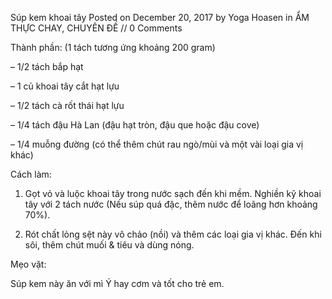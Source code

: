 Súp kem khoai tây
Posted on December 20, 2017 by Yoga Hoasen in ẨM THỰC CHAY, CHUYÊN ĐỀ // 0 Comments


Thành phần: (1 tách tương ứng khoảng 200 gram)

– 1/2 tách bắp hạt

– 1 củ khoai tây cắt hạt lựu 

– 1/2 tách cà rốt thái hạt lựu

– 1/4 tách đậu Hà Lan (đậu hạt tròn, đậu que hoặc đậu cove)

– 1/4 muỗng đường (có thể thêm chút rau ngò/mùi và một vài loại gia vị khác)

Cách làm:

1. Gọt vỏ và luộc khoai tây trong nước sạch đến khi mềm. Nghiền kỹ khoai tây với 2 tách nước (Nếu súp quá đặc, thêm nước để loãng hơn khoảng 70%).

2. Rót chất lỏng sệt này vô chảo (nồi) và thêm các loại gia vị khác. Đến khi sôi, thêm chút muối & tiêu và dùng nóng.

Mẹo vặt:

Súp kem này ăn với mì Ý hay cơm và tốt cho trẻ em.

